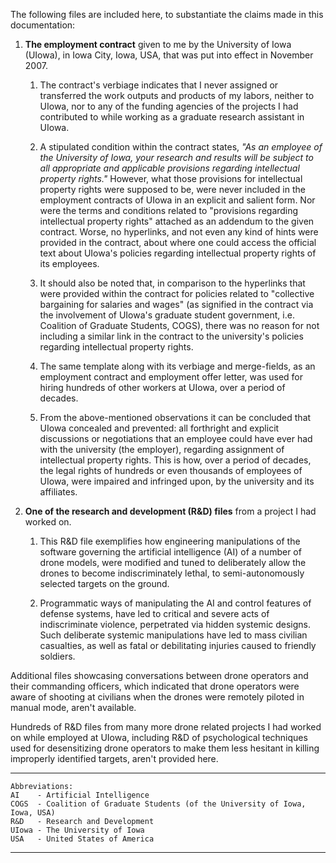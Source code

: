 The following files are included here, to substantiate the claims made in this documentation:
  
  1. **The employment contract** given to me by the University of Iowa (UIowa), in Iowa City, Iowa, USA, that was put into effect in November 2007. 
  
      1. The contract's verbiage indicates that I never assigned or transferred the work outputs and products of my labors, neither to UIowa, nor to any of the funding agencies of the projects I had contributed to while working as a graduate research assistant in UIowa. 
      
      1. A stipulated condition within the contract states, *"As an employee of the University of Iowa, your research and results will be subject to all appropriate and applicable provisions regarding intellectual property rights."* However, what those provisions for intellectual property rights were supposed to be, were never included in the employment contracts of UIowa in an explicit and salient form. Nor were the terms and conditions related to "provisions regarding intellectual property rights" attached as an addendum to the given contract. Worse, no hyperlinks, and not even any kind of hints were provided in the contract, about where one could access the official text about UIowa's policies regarding intellectual property rights of its employees. 
      
      1. It should also be noted that, in comparison to the hyperlinks that were provided within the contract for policies related to "collective bargaining for salaries and wages" (as signified in the contract via the involvement of UIowa's graduate student government, i.e. Coalition of Graduate Students, COGS), there was no reason for not including a similar link in the contract to the university's policies regarding intellectual property rights. 
      
       1. The same template along with its verbiage and merge-fields, as an employment contract and employment offer letter, was used for hiring hundreds of other workers at UIowa, over a period of decades. 
       
       1. From the above-mentioned observations it can be concluded that UIowa concealed and prevented: all forthright and explicit discussions or negotiations that an employee could have ever had with the university (the employer), regarding assignment of intellectual property rights. This is how, over a period of decades, the legal rights of hundreds or even thousands of employees of UIowa, were impaired and infringed upon, by the university and its affiliates.   
  
  1. **One of the research and development (R&D) files** from a project I had worked on. 
  
      1. This R&D file exemplifies how engineering manipulations of the software governing the artificial intelligence (AI) of a number of drone models, were modified and tuned to deliberately allow the drones to become indiscriminately lethal, to semi-autonomously selected targets on the ground. 
      
      1. Programmatic ways of manipulating the AI and control features of defense systems, have led to critical and severe acts of indiscriminate violence, perpetrated via hidden systemic designs. Such deliberate systemic manipulations have led to mass civilian casualties, as well as fatal or debilitating injuries caused to friendly soldiers.
  
Additional files showcasing conversations between drone operators and their commanding officers, which indicated that drone operators were aware of shooting at civilians when the drones were remotely piloted in manual mode, aren't available. 
  
Hundreds of R&D files from many more drone related projects I had worked on while employed at UIowa, including R&D of psychological techniques used for desensitizing drone operators to make them less hesitant in killing improperly identified targets, aren't provided here. 

---

```
Abbreviations:
AI    - Artificial Intelligence
COGS  - Coalition of Graduate Students (of the University of Iowa, Iowa, USA)
R&D   - Research and Development
UIowa - The University of Iowa
USA   - United States of America
```

---